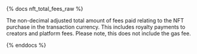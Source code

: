 {% docs nft_total_fees_raw %}

The non-decimal adjusted total amount of fees paid relating to the NFT purchase in the transaction currency. This includes royalty payments to creators and platform fees. Please note, this does not include the gas fee.

{% enddocs %}